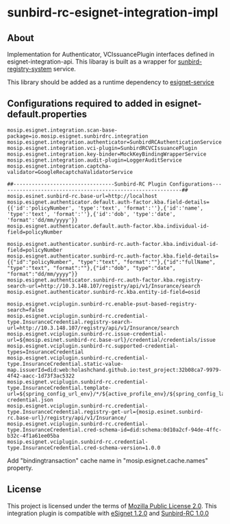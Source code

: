 # sunbird-rc-esignet-integration-impl

## About
Implementation for Authenticator, VCIssuancePlugin interfaces defined in esignet-integration-api. This libaray is built as a wrapper for [sunbird-registry-system](https://github.com/Sunbird-RC) service.

This library should be added as a runtime dependency to [esignet-service](https://github.com/mosip/esignet)

## Configurations required to added in esignet-default.properties

````
mosip.esignet.integration.scan-base-package=io.mosip.esignet.sunbirdrc.integration
mosip.esignet.integration.authenticator=SunbirdRCAuthenticationService
mosip.esignet.integration.vci-plugin=SunbirdRCVCIssuancePlugin
mosip.esignet.integration.key-binder=MockKeyBindingWrapperService
mosip.esignet.integration.audit-plugin=LoggerAuditService
mosip.esignet.integration.captcha-validator=GoogleRecaptchaValidatorService

##---------------------------------Sunbird-RC Plugin Configurations------------------------------------------------------------##
mosip.esinet.sunbird-rc.base-url=http://localhost
mosip.esignet.authenticator.default.auth-factor.kba.field-details={{'id':'policyNumber', 'type':'text', 'format':''},{'id':'name', 'type':'text', 'format':''},{'id':'dob', 'type':'date', 'format':'dd/mm/yyyy'}}
mosip.esignet.authenticator.default.auth-factor.kba.individual-id-field=policyNumber

mosip.esignet.authenticator.sunbird-rc.auth-factor.kba.individual-id-field=policyNumber
mosip.esignet.authenticator.sunbird-rc.auth-factor.kba.field-details={{"id":"policyNumber", "type":"text", "format":""},{"id":"fullName", "type":"text", "format":""},{"id":"dob", "type":"date", "format":"dd/mm/yyyy"}}
mosip.esignet.authenticator.sunbird-rc.auth-factor.kba.registry-search-url=http://10.3.148.107/registry/api/v1/Insurance/search
mosip.esignet.authenticator.sunbird-rc.kba.entity-id-field=osid

mosip.esignet.vciplugin.sunbird-rc.enable-psut-based-registry-search=false
mosip.esignet.vciplugin.sunbird-rc.credential-type.InsuranceCredential.registry-search-url=http://10.3.148.107/registry/api/v1/Insurance/search
mosip.esignet.vciplugin.sunbird-rc.issue-credential-url=${mosip.esinet.sunbird-rc.base-url}/credential/credentials/issue
mosip.esignet.vciplugin.sunbird-rc.supported-credential-types=InsuranceCredential
mosip.esignet.vciplugin.sunbird-rc.credential-type.InsuranceCredential.static-value-map.issuerId=did:web:holashchand.github.io:test_project:32b08ca7-9979-4f42-aacc-1d73f3ac5322
mosip.esignet.vciplugin.sunbird-rc.credential-type.InsuranceCredential.template-url=${spring_config_url_env}/*/${active_profile_env}/${spring_config_label_env}/insurance-credential.json
mosip.esignet.vciplugin.sunbird-rc.credential-type.InsuranceCredential.registry-get-url={mosip.esinet.sunbird-rc.base-url}/registry/api/v1/Insurance/
mosip.esignet.vciplugin.sunbird-rc.credential-type.InsuranceCredential.cred-schema-id=did:schema:0d10a2cf-94de-4ffc-b32c-4f1a61ee05ba
mosip.esignet.vciplugin.sunbird-rc.credential-type.InsuranceCredential.cred-schema-version=1.0.0
````


Add "bindingtransaction" cache name in "mosip.esignet.cache.names" property.

## License
This project is licensed under the terms of [Mozilla Public License 2.0](LICENSE).
This integration plugin is compatible with [eSignet 1.2.0](https://github.com/mosip/esignet/tree/v1.2.0) and [Sunbird-RC 1.0.0](https://github.com/Sunbird-RC/sunbird-rc-core/tree/v1.0.0)


